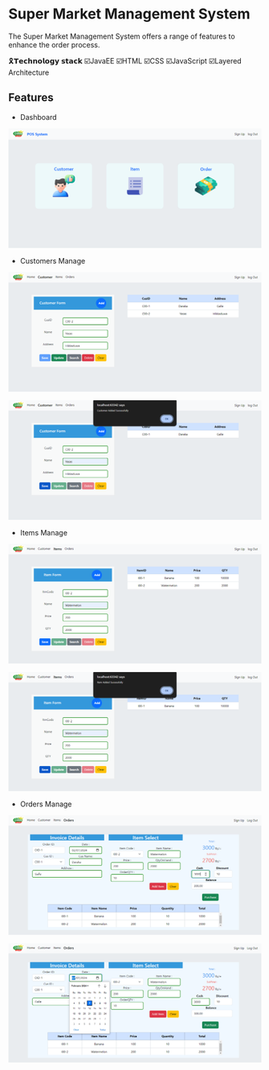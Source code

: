 # Super Market Management System

The Super Market Management System offers a range of features to enhance the order process.

🎗️𝗧𝗲𝗰𝗵𝗻𝗼𝗹𝗼𝗴𝘆 𝘀𝘁𝗮𝗰𝗸
☑️JavaEE
☑️HTML
☑️CSS
☑️JavaScript 
☑️Layered Architecture

## Features

- Dashboard

![image](assets/Dashboard.png)

- Customers Manage


![image](assets/Customer.png)


![image](assets/customer%20Save.png)

- Items Manage

![image](assets/Item.png)


![image](assets/Item%20save.png)

- Orders Manage 

![image](assets/Orders.png)


![image](assets/Order%20save.png)






